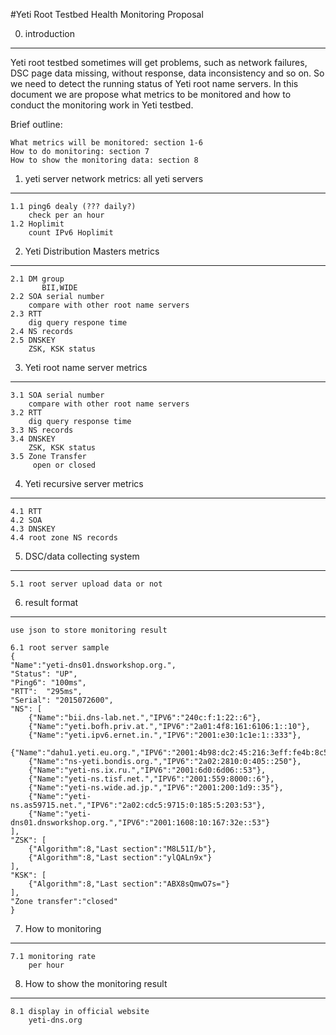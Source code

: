 #Yeti Root Testbed Health Monitoring Proposal

0. introduction
------------

Yeti root testbed sometimes will get problems, such as network
failures, DSC page data missing, without response, data inconsistency 
and so on. So we need to detect the running status of Yeti root name 
servers. In this document we are propose what metrics to be monitored 
and how to conduct the monitoring work in Yeti testbed.
	
Brief outline:

    What metrics will be monitored: section 1-6
    How to do monitoring: section 7
    How to show the monitoring data: section 8

1. yeti  server network metrics: all yeti servers
------------
    1.1 ping6 dealy (??? daily?)
        check per an hour
    1.2 Hoplimit
        count IPv6 Hoplimit
        
2. Yeti Distribution Masters metrics
------------
    2.1 DM group
           BII,WIDE
    2.2 SOA serial number
        compare with other root name servers
    2.3 RTT
        dig query respone time
    2.4 NS records
    2.5 DNSKEY
        ZSK, KSK status
        
3. Yeti root name server metrics
------------
    3.1 SOA serial number
        compare with other root name servers
    3.2 RTT
        dig query response time
    3.3 NS records
    3.4 DNSKEY
        ZSK, KSK status
    3.5 Zone Transfer
         open or closed
 
4. Yeti recursive server metrics
------------
    4.1 RTT
    4.2 SOA
    4.3 DNSKEY
    4.4 root zone NS records

5. DSC/data collecting system
------------
    5.1 root server upload data or not
    
	
6. result format
------------
    use json to store monitoring result
	
	6.1 root server sample
	{
	"Name":"yeti-dns01.dnsworkshop.org.",
	"Status": "UP",
	"Ping6": "100ms",
	"RTT":	"295ms",
	"Serial": "2015072600",
	"NS": [
		{"Name":"bii.dns-lab.net.","IPV6":"240c:f:1:22::6"},
		{"Name":"yeti.bofh.priv.at.","IPV6":"2a01:4f8:161:6106:1::10"},
		{"Name":"yeti.ipv6.ernet.in.","IPV6":"2001:e30:1c1e:1::333"},
		{"Name":"dahu1.yeti.eu.org.","IPV6":"2001:4b98:dc2:45:216:3eff:fe4b:8c5b"},
		{"Name":"ns-yeti.bondis.org.","IPV6":"2a02:2810:0:405::250"},
		{"Name":"yeti-ns.ix.ru.","IPV6":"2001:6d0:6d06::53"},
		{"Name":"yeti-ns.tisf.net.","IPV6":"2001:559:8000::6"},
		{"Name":"yeti-ns.wide.ad.jp.","IPV6":"2001:200:1d9::35"},
		{"Name":"yeti-ns.as59715.net.","IPV6":"2a02:cdc5:9715:0:185:5:203:53"},
		{"Name":"yeti-dns01.dnsworkshop.org.","IPV6":"2001:1608:10:167:32e::53"}
	],
	"ZSK": [
		{"Algorithm":8,"Last section":"M8L51I/b"},
		{"Algorithm":8,"Last section":"ylQALn9x"}
	],
	"KSK": [
		{"Algorithm":8,"Last section":"ABX8sQmwO7s="}
	],
	"Zone transfer":"closed"
	}

7. How to monitoring
------------
    7.1 monitoring rate
	    per hour
		
8. How to show the monitoring result
------------
    8.1 display in official website
 	    yeti-dns.org
